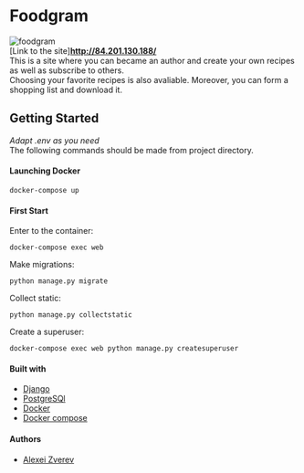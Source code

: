 # Foodgram  
![foodgram](https://github.com/aleksizverev/foodgram-project/workflows/foodgram%20workflow/badge.svg)  
[Link to the site]**http://84.201.130.188/**   
This is a site where you can became an author and create your own recipes as well as subscribe to others.  
Choosing your favorite recipes is also avaliable. Moreover, you can form a shopping list and download it.

## Getting Started
*Adapt .env as you need*  
The following commands should be made from
project directory.

#### Launching Docker
 ```
 docker-compose up
 ```
#### First Start
Enter to the container:
```
docker-compose exec web 
```
Make migrations:  
```
python manage.py migrate
```
Collect static:  
```
python manage.py collectstatic
```
Create a superuser:
```
docker-compose exec web python manage.py createsuperuser
```
#### Built with
* [Django](https://www.djangoproject.com/) 
* [PostgreSQl](https://www.postgresql.org/)
* [Docker](https://www.docker.com/)
* [Docker compose](https://docs.docker.com/compose/)

#### Authors
* [Alexei Zverev](https://github.com/aleksizverev)
